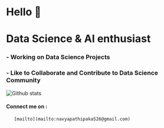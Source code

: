# Hello 👋


# Data Science & AI enthusiast


### - Working on Data Science Projects

### - Like to Collaborate and Contribute to Data Science Community



![Github stats](https://github-readme-stats.vercel.app/api?username=Navya0099)

#### Connect me on :
       [mailto](mailto:navyapathipaka526@gmail.com)
     


<!--
**Navya0099/Navya0099** is a ✨ _special_ ✨ repository because its `README.md` (this file) appears on your GitHub profile.

Here are some ideas to get you started:

- 🔭 I’m currently working on ...
- 🌱 I’m currently learning ...
- 👯 I’m looking to collaborate on ...
- 🤔 I’m looking for help with ...
- 💬 Ask me about ...
- 📫 How to reach me: ...
- 😄 Pronouns: ...
- ⚡ Fun fact: ...
-->
